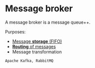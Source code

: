# Message broker

A message broker is a message queue++.

Purposes:
* [Message **storage** (FIFO)](./data-storage.md)
* [**Routing** of messages](./routing.md)
* Message transformation

~~~admonish example
Apache Kafka, RabbitMQ
~~~